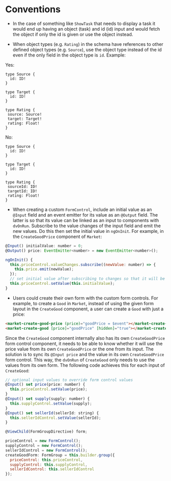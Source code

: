 Conventions
===========

- In the case of something like `ShowTask` that needs to display a task it would end up having an object
  (task) and id (id) input and would fetch the object if only the id is given or use the object instead.
  
- When object types (e.g. `Rating`) in the schema have references to other defined object types (e.g. `Source`), use the object type instead of the id even if the only field in the object type is `id`. Example:

Yes:
 ```
 type Source {
   id: ID!
 }
 
 type Target {
   id: ID!
 }
 
 type Rating {
  source: Source!
  target: Target!
  rating: Float!
}
 ```
 No:
 ```
 type Source {
   id: ID!
 }
 
 type Target {
   id: ID!
 }
 
 type Rating {
  sourceId: ID!
  targetId: ID!
  rating: Float!
}
 ```

- When creating a custom `FormControl`, include an initial value as an `@Input` field and an event emitter for its value as an `@Output` field. The latter is so that its value can be linked as an input to components with `dvOnRun`. Subscribe to the value changes of the input field and emit the new values. Do this then set the initial value in `ngOnInit`. For example, in the `CreateGoodPrice` component of `Market`:
```javascript
@Input() initialValue: number = 0;
@Output() price: EventEmitter<number> = new EventEmitter<number>();

ngOnInit() {
  this.priceControl.valueChanges.subscribe((newValue: number) => {
    this.price.emit(newValue);
  });
  // set initial value after subscribing to changes so that it will be emitted
  this.priceControl.setValue(this.initialValue);
}
```

- Users could create their own form with the custom form controls. For example, to create a `Good` in `Market`, instead of using the given form layout in the `CreateGood` component, a user can create a `Good` with just a price:
```html
<market-create-good-price (price)="goodPrice = $event"></market-create-good-price>
<market-create-good [price]="goodPrice" [hidden]="true"></market-create-good>
```
Since the `CreateGood` component internally also has its own `CreateGoodPrice` form control component, it needs to be able to know whether it will use the price value from its own `CreateGoodPrice` or the one from its input. The solution is to sync its `@Input price` and the value in its own `CreateGoodPrice` form control. This way, the `dvOnRun` of `CreateGood` only needs to use the values from its own form. The following code achieves this for each input of `CreateGood`:
```javascript
// optional input values to override form control values
@Input() set price(price: number) {
  this.priceControl.setValue(price);
}
@Input() set supply(supply: number) {
  this.supplyControl.setValue(supply);
}
@Input() set sellerId(sellerId: string) {
  this.sellerIdControl.setValue(sellerId);
}

@ViewChild(FormGroupDirective) form;

priceControl = new FormControl();
supplyControl = new FormControl();
sellerIdControl = new FormControl();
createGoodForm: FormGroup = this.builder.group({
  priceControl: this.priceControl,
  supplyControl: this.supplyControl,
  sellerIdControl: this.sellerIdControl
});
```
